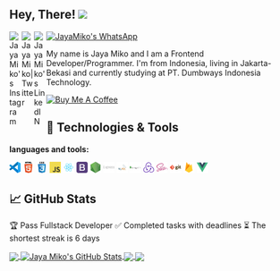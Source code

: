 <!-- INTRODUCTION -->

## Hey, There! <img src="https://raw.githubusercontent.com/MartinHeinz/MartinHeinz/master/wave.gif" width="30px">

<a href="https://www.instagram.com/mjaya10/">
  <img align="left" alt="JayaMiko's Instagram" width="22px" src="https://raw.githubusercontent.com/hussainweb/hussainweb/main/icons/instagram.png" />
</a>

<a href="https://twitter.com/Jayamiko_4">
<img align="left" alt="Jaya Miko| Twitter" width="22px" src="https://raw.githubusercontent.com/peterthehan/peterthehan/master/assets/twitter.svg" />
</a>

<a href="linkedin.com/in/jayamiko">
<img align="left" alt="Jaya Miko's LinkedIN" width="22px" src="https://raw.githubusercontent.com/peterthehan/peterthehan/master/assets/linkedin.svg" />
</a>

<a href="https://wa.me/6281234567890" title="Image from freeiconspng.com"><img src="https://www.freeiconspng.com/uploads/logo-whatsapp-picture-download-9.png" width="22px" alt="JayaMiko's WhatsApp" /></a>

My name is Jaya Miko and I am a Frontend Developer/Programmer. I'm from Indonesia, living in Jakarta-Bekasi and currently studying at PT. Dumbways Indonesia Technology.

<div><a href="https://www.buymeacoffee.com/abhisheknaiidu" target="_blank"><img src="https://cdn.buymeacoffee.com/buttons/v2/default-red.png" alt="Buy Me A Coffee" width="120px" ></a></div>

## 🔧 Technologies & Tools

**languages and tools:**

<code><img height="20" src="https://raw.githubusercontent.com/github/explore/80688e429a7d4ef2fca1e82350fe8e3517d3494d/topics/visual-studio-code/visual-studio-code.png"></code>
<code><img height="20" src="https://raw.githubusercontent.com/github/explore/80688e429a7d4ef2fca1e82350fe8e3517d3494d/topics/html/html.png"></code>
<code><img height="20" src="https://raw.githubusercontent.com/github/explore/80688e429a7d4ef2fca1e82350fe8e3517d3494d/topics/css/css.png"></code>
<code><img height="20" src="https://raw.githubusercontent.com/github/explore/80688e429a7d4ef2fca1e82350fe8e3517d3494d/topics/javascript/javascript.png"></code>
<code><img height="20" src="https://raw.githubusercontent.com/github/explore/80688e429a7d4ef2fca1e82350fe8e3517d3494d/topics/react/react.png"></code>
<code><img height="20" src="https://raw.githubusercontent.com/github/explore/80688e429a7d4ef2fca1e82350fe8e3517d3494d/topics/bootstrap/bootstrap.png"></code>
<code><img height="20" src="https://raw.githubusercontent.com/github/explore/80688e429a7d4ef2fca1e82350fe8e3517d3494d/topics/nodejs/nodejs.png"></code>
<code><img height="20" src="https://raw.githubusercontent.com/github/explore/80688e429a7d4ef2fca1e82350fe8e3517d3494d/topics/express/express.png"></code>
<code><img height="20" src="https://raw.githubusercontent.com/github/explore/80688e429a7d4ef2fca1e82350fe8e3517d3494d/topics/mysql/mysql.png"></code>
<code><img height="20" src="https://raw.githubusercontent.com/github/explore/80688e429a7d4ef2fca1e82350fe8e3517d3494d/topics/mongodb/mongodb.png"></code>
<code><img height="20" src="https://raw.githubusercontent.com/github/explore/80688e429a7d4ef2fca1e82350fe8e3517d3494d/topics/redux/redux.png"></code>
<code><img height="20" src="https://raw.githubusercontent.com/github/explore/80688e429a7d4ef2fca1e82350fe8e3517d3494d/topics/sass/sass.png"></code>
<code><img height="20" src="https://raw.githubusercontent.com/github/explore/80688e429a7d4ef2fca1e82350fe8e3517d3494d/topics/git/git.png"></code>
<code><img height="20" src="https://raw.githubusercontent.com/github/explore/80688e429a7d4ef2fca1e82350fe8e3517d3494d/topics/firebase/firebase.png"></code>
<code><img height="20" src="https://raw.githubusercontent.com/github/explore/80688e429a7d4ef2fca1e82350fe8e3517d3494d/topics/vue/vue.png"></code>

## &#x1f4c8; GitHub Stats

<!-- TODO-IST:START -->

🏆 Pass Fullstack Developer ✅ Completed tasks with deadlines ⏳ The shortest streak is 6 days

<!-- TODO-IST:END -->

<div flex="1" >
<a href="https://github.com/jayamiko/jayamiko">
  <img align="center" src="https://github-readme-stats.vercel.app/api/top-langs/?username=jayamiko&hide=java,html,tex&title_color=ffffff&text_color=c9cacc&icon_color=2bbc8a&bg_color=1d1f21&langs_count=3" width="300px"/>
</a>

<a href="https://github.com/jayamiko/jayamiko">
  <img align="center" src="https://github-readme-stats.vercel.app/api?username=jayamiko&show_icons=true&line_height=27&count_private=true&title_color=ffffff&text_color=c9cacc&icon_color=058feb&bg_color=1d1f21" alt="Jaya Miko's GitHub Stats" />
</a>

<a href="https://github.com/jayamiko/Dewe-Tour-Redux-">
  <img align="center" src="https://github-readme-stats.vercel.app/api/pin/?username=jayamiko&repo=Dewe-Tour-Redux-&title_color=ffffff&text_color=c9cacc&icon_color=2bbc8a&bg_color=1d1f21" />
</a>
<a href="https://github.com/jayamiko/Web-Music-Musiklopedia-">
  <img align="center" src="https://github-readme-stats.vercel.app/api/pin/?username=jayamiko&repo=Web-Music-Musiklopedia-&title_color=ffffff&text_color=c9cacc&icon_color=2bbc8a&bg_color=1d1f21"  />
</a>
</div>

<!-- Resources -->
<!-- Icons: https://simpleicons.org/ -->
<!-- GitHub Stats: https://github.com/anuraghazra/github-readme-stats -->
<!-- Emojis: https://emojipedia.org/emoji/ -->
<!-- HTML Emojis: https://www.fileformat.info/index.htm -->
<!-- Shields: https://shields.io/ -->
<!-- Awesome GitHub Profile README: https://github.com/abhisheknaiidu/awesome-github-profile-readme -->
